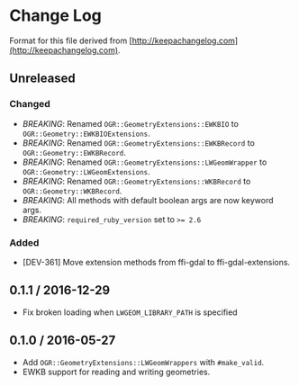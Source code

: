 # Change Log

Format for this file derived from [http://keepachangelog.com](http://keepachangelog.com).

## Unreleased

### Changed

- _BREAKING_: Renamed `OGR::GeometryExtensions::EWKBIO` to `OGR::Geometry::EWKBIOExtensions`.
- _BREAKING_: Renamed `OGR::GeometryExtensions::EWKBRecord` to `OGR::Geometry::EWKBRecord`.
- _BREAKING_: Renamed `OGR::GeometryExtensions::LWGeomWrapper` to `OGR::Geometry::LWGeomExtensions`.
- _BREAKING_: Renamed `OGR::GeometryExtensions::WKBRecord` to `OGR::Geometry::WKBRecord`.
- _BREAKING_: All methods with default boolean args are now keyword args.
- _BREAKING_: `required_ruby_version` set to `>= 2.6`

### Added

- [DEV-361] Move extension methods from ffi-gdal to ffi-gdal-extensions.

## 0.1.1 / 2016-12-29

- Fix broken loading when `LWGEOM_LIBRARY_PATH` is specified

## 0.1.0 / 2016-05-27

- Add `OGR::GeometryExtensions::LWGeomWrappers` with `#make_valid`.
- EWKB support for reading and writing geometries.
